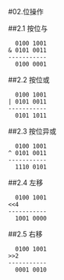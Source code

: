 #02.位操作

##2.1 按位与

```
  0100 1001
& 0101 0011
-----------
  0100 0001
```

##2.2 按位或

```
  0100 1001
| 0101 0011
-----------
  0101 1011
```

##2.3 按位异或

```
  0100 1001
^ 0101 0011
-----------
  1110 0101
```

##2.4 左移

```
  0100 1001
<<4 
-----------
  1001 0000
```

##2.5 右移

```
  0100 1001
>>2 
-----------
  0001 0010
```
